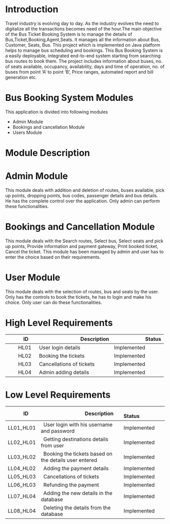 # Introduction

Travel industry is evolving day to day. As the industry evolves the need to digitalize all the transactions becomes need of the hour.The main objective of the Bus Ticket Booking System is to manage the details of Bus,Ticket,Booking,Agent,Seats. It manages all the information about Bus, Customer, Seats, Bus. This project which is implemented on Java platform helps to manage bus scheduling and bookings. This Bus Booking System is a easily deployable, integrated end-to-end system starting from searching bus routes to book them. The project includes information about buses, no. of seats available, occupancy, availability, days and time of operation, no. of buses from point ‘A’ to point ‘B’, Price ranges, automated report and bill generation etc.

# Bus Booking System Modules

This application is divided into following modules

* Admin Module
* Bookings and cancellation Module
* Users Module

# Module Description

  # Admin Module

   This module deals with addition and deletion of routes, buses available, pick up points, dropping points, bus codes, passenger details and bus details. He has the complete      control over the application. Only admin can perform these functionalities.

# Bookings and Cancellation Module

  This module deals with the Search routes, Select bus, Select seats and pick up points, Provide information and payment gateway, Print booked ticket, Cancel the ticket. This     module has been managed by admin and user has to enter the choice based on their requirements. 

# User Module 

  This module deals with the selection of routes, bus and seats by the user. Only has the controls to book the tickets, he has to login and make his choice. Only user can do       these functionalities. 

# High Level Requirements

|`      `ID|`                 `Description|`            `Status|
| :- | :- | :- |
|`    `HL01|` `User login details | Implemented |
|`    `HL02|` `Booking the tickets | Implemented |
|`    `HL03|` `Cancellations of tickets | Implemented |
|`    `HL04|` `Admin adding details | Implemented |

# Low Level Requirements

|`      `ID|`                 `Description|`            `Status|
| :- | :- | :- |
|LL01\_HL01|` `User login with his username and password| Implemented |
|LL02\_HL01|` `Getting destinations details from user| Implemented |
|LL03\_HL02|` `Booking the tickets based on the details user entered| Implemented |
|LL04\_HL02|` `Adding the payment details| Implemented |
|LL05\_HL03|` `Cancellations of tickets| Implemented |
|LL06\_HL03|` `Refunding the payment| Implemented |
|LL07\_HL04|` `Adding the new details in the database| Implemented |
|LL08\_HL04|` `Deleting the details from the database| Implemented |









